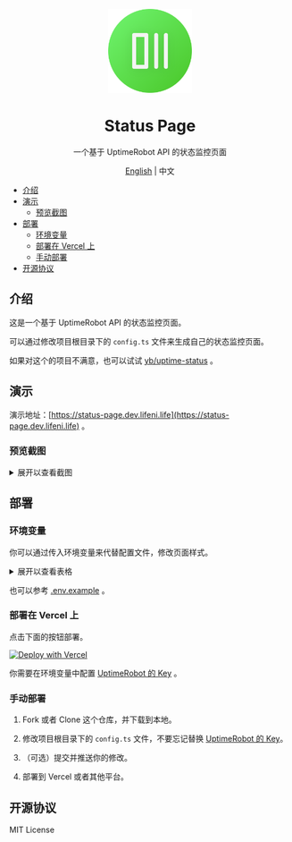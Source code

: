 <p align="center">
  <img width="150px" alt="Logo" src="public/logo.svg" />
</p>

<h1 align="center">Status Page</h1>
<p align="center">一个基于 UptimeRobot API 的状态监控页面</p>
<p align="center"><a href="README.md">English</a> | 中文</p>

- [介绍](#介绍)
- [演示](#演示)
  - [预览截图](#预览截图)
- [部署](#部署)
  - [环境变量](#环境变量)
  - [部署在 Vercel 上](#部署在-vercel-上)
  - [手动部署](#手动部署)
- [开源协议](#开源协议)

## 介绍

这是一个基于 UptimeRobot API 的状态监控页面。

可以通过修改项目根目录下的 `config.ts` 文件来生成自己的状态监控页面。

如果对这个的项目不满意，也可以试试 [yb/uptime-status](https://github.com/yb/uptime-status) 。

## 演示

演示地址：[https://status-page.dev.lifeni.life](https://status-page.dev.lifeni.life) 。

### 预览截图

<details>
  <summary>展开以查看截图</summary>

![Preview](./assets/preview.png)

</details>

## 部署

### 环境变量

你可以通过传入环境变量来代替配置文件，修改页面样式。

<details>
  <summary>展开以查看表格</summary>

| 变量名               | 描述                                                                         | 默认值                                      | 类型                |
| -------------------- | ---------------------------------------------------------------------------- | ------------------------------------------- | ------------------- |
| `KEY`                | [你的 UptimeRobot API Key](https://uptimerobot.com/dashboard.php#mySettings) | -                                           | UptimeRobot API Key |
| `FAVICON`            | 页面图标                                                                     | /favicon.ico                                | URL                 |
| `PAGE_TITLE`         | 页面标题，在 `<head>` 标签中                                                 | Status Page                                 | Text                |
| `PAGE_DESC`          | 页面描述，在 `<head>` 标签中                                                 | A status page based on the UptimeRobot API. | Text                |
| `THEME`              | 页面主题样式                                                                 | dark                                        | `dark` or `light`   |
| `SHOW_HEADER_TEXT`   | 是否显示页面中间的标题                                                       | true                                        | Boolean             |
| `HEADER_TEXT`        | 页面中间的标题的内容                                                         | Status Page                                 | Text                |
| `SHOW_HEADER_LOGO`   | 是否显示页面中间的 Logo                                                      | true                                        | Boolean             |
| `HEADER_LOGO`        | 页面中间的 Logo                                                              | /logo.svg                                   | URL                 |
| `SHOW_HEADER`        | 是否显示 Header                                                              | true                                        | Boolean             |
| `SHOW_GLOBAL_STATUS` | 是否显示全局的状态栏                                                         | true                                        | Boolean             |
| `SHOW_FOOTER`        | 是否显示 Footer                                                              | true                                        | Boolean             |

</details>

也可以参考 [.env.example](/.env.example) 。

### 部署在 Vercel 上

点击下面的按钮部署。

[![Deploy with Vercel](https://vercel.com/button)](https://vercel.com/new/git/external?repository-url=https%3A%2F%2Fgithub.com%2FLifeni%2Fstatus-page&env=KEY&envDescription=UptimeRobot%20API%20Key&envLink=https%3A%2F%2Fuptimerobot.com%2Fdashboard.php%23mySettings&demo-title=Status%20Page&demo-description=A%20demo%20site%20for%20Status%20Page.&demo-url=https%3A%2F%2Fstatus-page.dev.lifeni.life&demo-image=https%3A%2F%2Ffile.lifeni.life%2Fstatus%2Fexample.jpg)

你需要在环境变量中配置 [UptimeRobot 的 Key](https://uptimerobot.com/dashboard.php#mySettings) 。

### 手动部署

1. Fork 或者 Clone 这个仓库，并下载到本地。

2. 修改项目根目录下的 `config.ts` 文件，不要忘记替换 [UptimeRobot 的 Key](https://uptimerobot.com/dashboard.php#mySettings)。

3. （可选）提交并推送你的修改。

4. 部署到 Vercel 或者其他平台。

## 开源协议

MIT License
